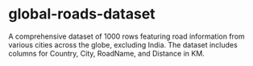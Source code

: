 # global-roads-dataset
A comprehensive dataset of 1000 rows featuring road information from various cities across the globe, excluding India. The dataset includes columns for Country, City, RoadName, and Distance in KM.
